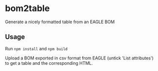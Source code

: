 # bom2table
Generate a nicely formatted table from an EAGLE BOM

## Usage
Run `npm install` and `npm build`

Upload a BOM exported in csv format from EAGLE (untick 'List attributes') to get a table and the corresponding HTML.
